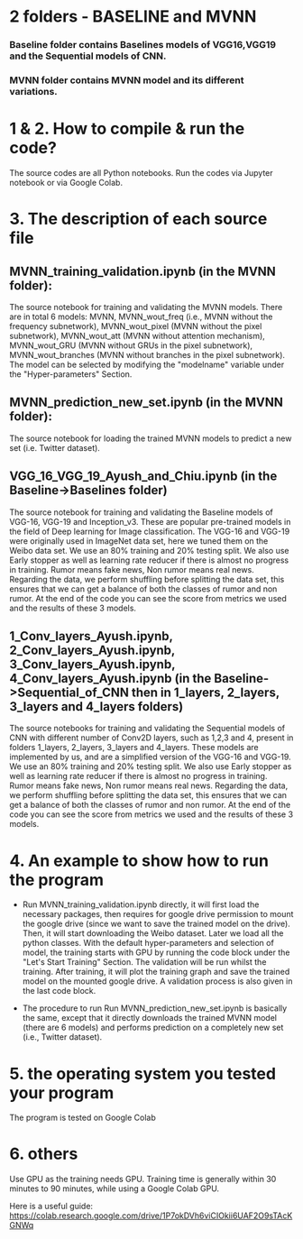# 2 folders - BASELINE and MVNN

### Baseline folder contains Baselines models of VGG16,VGG19 and the Sequential models of CNN.

### MVNN folder contains MVNN model and its different variations.

# 1 & 2. How to compile & run the code?
The source codes are all Python notebooks. Run the codes via Jupyter notebook or via Google Colab.

# 3. The description of each source file

## MVNN_training_validation.ipynb (in the MVNN folder): 
The source notebook for training and validating the MVNN models. There are in total 6 models: MVNN, MVNN_wout_freq (i.e., MVNN without the frequency subnetwork), MVNN_wout_pixel (MVNN without the pixel subnetwork), MVNN_wout_att (MVNN without attention mechanism), MVNN_wout_GRU (MVNN without GRUs in the pixel subnetwork), MVNN_wout_branches (MVNN without branches in the pixel subnetwork). The model can be selected by modifying the "modelname" variable under the "Hyper-parameters" Section.

## MVNN_prediction_new_set.ipynb (in the MVNN folder): 
The source notebook for loading the trained MVNN models to predict a new set (i.e. Twitter dataset).

## VGG_16_VGG_19_Ayush_and_Chiu.ipynb (in the Baseline->Baselines folder)

The source notebook for training and validating the Baseline models of VGG-16, VGG-19 and Inception_v3. These are popular pre-trained models in the field of Deep learning for Image classification. The VGG-16 and VGG-19 were originally used in ImageNet data set, here we tuned them on the Weibo data set. We use an 80% training and 20% testing split. We also use Early stopper as well as learning rate reducer if there is almost no progress in training. Rumor means fake news, Non rumor means real news. Regarding the data, we perform shuffling before splitting the data set, this ensures that we can get a balance of both the classes of rumor and non rumor. At the end of the code you can see the score from metrics we used and the results of these 3 models.

## 1_Conv_layers_Ayush.ipynb, 2_Conv_layers_Ayush.ipynb, 3_Conv_layers_Ayush.ipynb, 4_Conv_layers_Ayush.ipynb (in the Baseline->Sequential_of_CNN then in 1_layers, 2_layers, 3_layers and 4_layers folders)


The source notebooks for training and validating the Sequential models of CNN with different number of Conv2D layers, such as 1,2,3 and 4, present in folders 1_layers, 2_layers, 3_layers and 4_layers. These models are implemented by us, and are a simplified version of the VGG-16 and VGG-19. We use an 80% training and 20% testing split. We also use Early stopper as well as learning rate reducer if there is almost no progress in training. Rumor means fake news, Non rumor means real news. Regarding the data, we perform shuffling before splitting the data set, this ensures that we can get a balance of both the classes of rumor and non rumor. At the end of the code you can see the score from metrics we used and the results of these 3 models.


# 4. An example to show how to run the program
- Run MVNN_training_validation.ipynb directly, it will first load the necessary packages, then requires for google drive permission to mount the google drive (since we want to save the trained model on the drive). Then, it will start downloading the Weibo dataset. Later we load all the python classes. With the default hyper-parameters and selection of model, the training starts with GPU by running the code block under the "Let's Start Training" Section. The validation will be run whilst the training. After training, it will plot the training graph and save the trained model on the mounted google drive. A validation process is also given in the last code block.

- The procedure to run Run MVNN_prediction_new_set.ipynb is basically the same, except that it directly downloads the trained MVNN model (there are 6 models) and performs prediction on a completely new set (i.e., Twitter dataset).

# 5. the operating system you tested your program
The program is tested on Google Colab

# 6. others
Use GPU as the training needs GPU.
Training time is generally within 30 minutes to 90 minutes, while using a Google Colab GPU.

Here is a useful guide: https://colab.research.google.com/drive/1P7okDVh6viCIOkii6UAF2O9sTAcKGNWq
